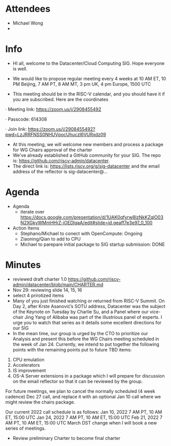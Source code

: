# Attendees
- Michael Wong  
- 

# Info
- HI all, welcome to the Datacenter/Cloud Computing SIG. Hope everyone is well.
- We would like to propose regular meeting every 4 weeks at 10 AM ET, 10 PM Beijing, 7 AM PT, 8 AM MT, 3 pm UK, 4 pm Europe, 1500 UTC

- This meeting should be in the RISC-V calendar, and you should have it if you are subscribed. Here are the coordinates

·  Meeting link: https://zoom.us/j/2908455492

·  Passcode: 614308

·  Join link: https://zoom.us/j/2908455492?pwd=LzJRRFNSS0NHUVpocUhuczl6VURxdz09

- At this meeting, we will welcome new members and process a package for WG Chairs approval of the charter
- We've already established a GitHub community for your SIG.  The repo is: https://github.com/riscv-admin/datacenter. 
- The direct link is: https://lists.riscv.org/g/sig-datacenter and the email address of the reflector is sig-datacenter@...


# Agenda

- Agenda
  - iterate over https://docs.google.com/presentation/d/1UAK0qfyrw8IzNkKZqlO03N2XGkyWMmHHrZ-iOEDlqaA/edit#slide=id.geaff7e3e97_0_100
- Action Items
  - Stephano/Michael to conect with OpenCompute: Ongoing
  - Ziaoning/Qian to add to CPU
  - Michael to parepare initial package to SIG startup submission: DONE

# Minutes
  - reviewed draft charter 1.0 https://github.com/riscv-admin/datacenter/blob/main/CHARTER.md
  - Nov 29: reviewing slide 14, 15, 16
  - select 4 prirotized items
  - Many of you just finished watching or returned from RISC-V Summit. On Day 2, after Krste Asanović’s SOTU address, Datacenter was the subject of the Keynote on Tuesday by Charlie Su, and a Panel where our vice-chair Jing Yang of Alibaba was part of the illustrious panel of experts. I urge you to watch that series as it details some excellent directions for our SIG
  - In the mean time, our group is urged by the CTO to prioritize our Analysis and present this before the WG Chairs meeting scheduled in the week of Jan 24. Currently, we intend to put together the following points with the remaining points put to future TBD items:
1.	CPU emulation
2.	Accelerators
3.	IS improvement
4.	OS-A Server extensions
in a package which I will prepare for discussion on the email reflector so that it can be reviewed by the group.

For future meetings, we plan to cancel the normally scheduled (4 week cadence) Dec 27 call, and replace it with an optional Jan 10 call where we might review the chairs package.

Our current 2022 call schedule is as follows:
Jan 10, 2022 7 AM PT, 10 AM ET, 15:00 UTC
Jan 24, 2022 7 AM PT, 10 AM ET, 15:00 UTC
Feb 21, 2022 7 AM PT, 10 AM ET, 15:00 UTC
March DST change when I will book a new series of meetings. 

 
  - Review preliminary Charter to become final charter
